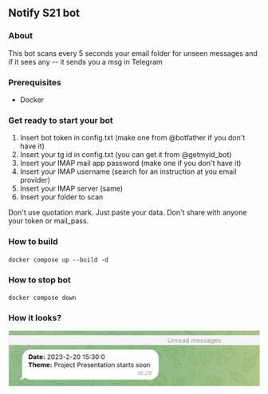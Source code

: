 ## Notify S21 bot 

### About
This bot scans every 5 seconds your email folder for unseen messages and if it sees any -- it sends you a msg in Telegram

### Prerequisites
- Docker

### Get ready to start your bot
1. Insert bot token in config.txt (make one from @botfather if you don't have it)
2. Insert your tg id in config.txt (you can get it from @getmyid_bot)
3. Insert your IMAP mail app password (make one if you don't have it)
4. Insert your IMAP username (search for an instruction at you email provider)
5. Insert your IMAP server (same)
6. Insert your folder to scan 

Don't use quotation mark. Just paste your data. Don't share with anyone your token or mail_pass.

### How to build
``docker compose up --build -d ``

### How to stop bot 
``docker compose down ``

### How it looks? 
![example](img/example_message.jpg) 
